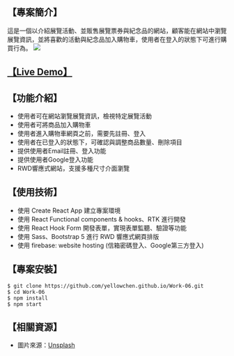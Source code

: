 ## 【專案簡介】  
這是一個以介紹展覽活動、並販售展覽票券與紀念品的網站，顧客能在網站中瀏覽展覽資訊，並將喜歡的活動與紀念品加入購物車，使用者在登入的狀態下可進行購買行為。
<img src="https://res.cloudinary.com/da85u8p5e/image/upload/v1735203382/Home_ver2_jrvx1m.jpg">  

## [【Live Demo】](https://yellowchen.github.io/Work-06/)  

## 【功能介紹】
- 使用者可在網站瀏覽展覽資訊，檢視特定展覽活動
- 使用者可將商品加入購物車
- 使用者進入購物車網頁之前，需要先註冊、登入
- 使用者在已登入的狀態下，可確認與調整商品數量、刪除項目
- 提供使用者Email註冊、登入功能
- 提供使用者Google登入功能
- RWD響應式網站，支援多種尺寸介面瀏覽
  

## 【使用技術】
- 使用 Create React App 建立專案環境
- 使用 React Functional components & hooks、RTK 進行開發
- 使用 React Hook Form 開發表單，實現表單監聽、驗證等功能
- 使用 Sass、Bootstrap 5 進行 RWD 響應式網頁排版
- 使用 firebase: website hosting (信箱密碼登入、Google第三方登入)
  

## 【專案安裝】  
```
$ git clone https://github.com/yellowchen.github.io/Work-06.git  
$ cd Work-06  
$ npm install  
$ npm start
```

## 【相關資源】
- 圖片來源：[Unsplash](https://unsplash.com/)
